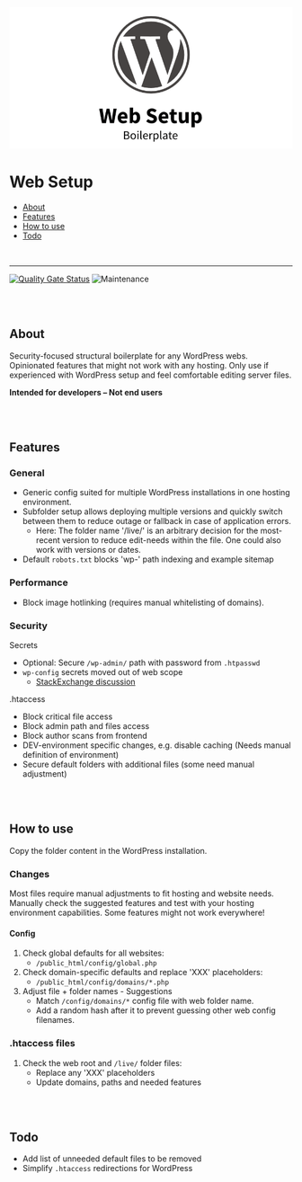 ![WordPress Web Setup Boilerplate](teaser.png)

# Web Setup

- [About](#about)
- [Features](#features)
- [How to use](#how-to-use)
- [Todo](#todo)

<br>

---

[![Quality Gate Status](https://sonarcloud.io/api/project_badges/measure?project=Codeconut-Ltd_WordPress-Web-Setup-Boilerplate&metric=alert_status)](https://sonarcloud.io/dashboard?id=Codeconut-Ltd_WordPress-Web-Setup-Boilerplate)
![Maintenance](https://img.shields.io/static/v1?label=maintained&message=unregular&color=inactive)

<br><br>

## About

Security-focused structural boilerplate for any WordPress webs. Opinionated features that might not work with any hosting. Only use if experienced with WordPress setup and feel comfortable editing server files.

**Intended for developers – Not end users**

<br><br>

## Features

### General

- Generic config suited for multiple WordPress installations in one hosting environment.
- Subfolder setup allows deploying multiple versions and quickly switch between them to reduce outage or fallback in case of application errors.
  - Here: The folder name '/live/' is an arbitrary decision for the most-recent version to reduce edit-needs within the file. One could also work with versions or dates.
- Default `robots.txt` blocks 'wp-' path indexing and example sitemap

### Performance

- Block image hotlinking (requires manual whitelisting of domains).

### Security

Secrets

- Optional: Secure `/wp-admin/` path with password from `.htpasswd`
- `wp-config` secrets moved out of web scope
  - [StackExchange discussion](https://wordpress.stackexchange.com/questions/58391/is-moving-wp-config-outside-the-web-root-really-beneficial)

.htaccess

- Block critical file access
- Block admin path and files access
- Block author scans from frontend
- DEV-environment specific changes, e.g. disable caching (Needs manual definition of environment)
- Secure default folders with additional files (some need manual adjustment)

<br><br>

## How to use

Copy the folder content in the WordPress installation.

### Changes

Most files require manual adjustments to fit hosting and website needs. Manually check the suggested features and test with your hosting environment capabilities. Some features might not work everywhere!

#### Config

1. Check global defaults for all websites:
   - `/public_html/config/global.php`
2. Check domain-specific defaults and replace 'XXX' placeholders:
   - `/public_html/config/domains/*.php`
3. Adjust file + folder names - Suggestions
   - Match `/config/domains/*` config file with web folder name.
   - Add a random hash after it to prevent guessing other web config filenames.

### .htaccess files

1. Check the web root and `/live/` folder files:
   - Replace any 'XXX' placeholders
   - Update domains, paths and needed features

<br><br>

## Todo

- Add list of unneeded default files to be removed
- Simplify `.htaccess` redirections for WordPress
